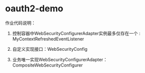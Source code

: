 # oauth2-demo

作业代码说明：
1. 控制容器中WebSecurityConfigurerAdapter实例最多仅存在一个 : MyContextRefreshedEventListener

2. 自定义实现接口：WebSecurityConfig

3. 业务唯一实现WebSecurityConfigurerAdapter：CompositeWebSecurityConfigurer